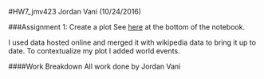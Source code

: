 #HW7_jmv423
Jordan Vani (10/24/2016)

###Assignment 1: Create a plot
See [here](https://github.com/jvani/PUI2016_jmv423/blob/master/HW7_jmv423/.ipynb_checkpoints/Assignment1_jmv423-checkpoint.ipynb) at the bottom of the notebook.

I used data hosted online and merged it with wikipedia data to bring it up to date. To contextualize my plot I added world events.

####Work Breakdown
All work done by Jordan Vani
